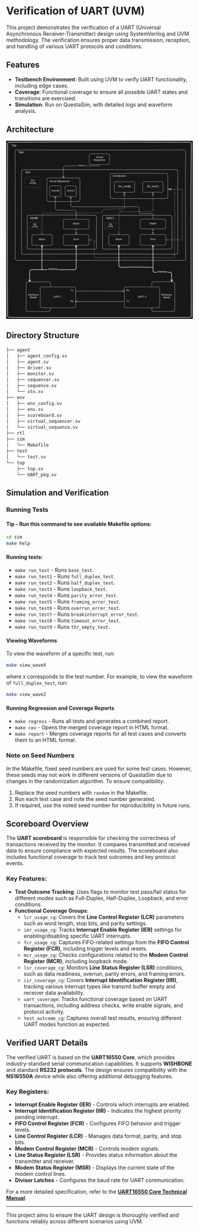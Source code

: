 # Verification of UART (UVM)

This project demonstrates the verification of a UART (Universal Asynchronous Receiver-Transmitter) design using SystemVerilog and UVM methodology. The verification ensures proper data transmission, reception, and handling of various UART protocols and conditions.

## Features

- **Testbench Environment**: Built using UVM to verify UART functionality, including edge cases.
- **Coverage**: Functional coverage to ensure all possible UART states and transitions are exercised.
- **Simulation**: Run on QuestaSim, with detailed logs and waveform analysis.

## Architecture

![UART Architecture](https://github.com/Yashas2801/UART-Verification-using-UVM/blob/1063f55ba8383ab977bc193d106ea2305c672b41/arch1.png)

## Directory Structure

```
├── agent
│   ├── agent_config.sv
│   ├── agent.sv
│   ├── driver.sv
│   ├── monitor.sv
│   ├── sequencer.sv
│   ├── sequence.sv
│   └── xtn.sv
├── env
│   ├── env_config.sv
│   ├── env.sv
│   ├── scoreboard.sv
│   ├── virtual_sequencer.sv
│   └── virtual_sequence.sv
├── rtl
├── sim
│   └── Makefile
├── test
│   └── test.sv
└── top
    ├── top.sv
    └── UART_pkg.sv
```

## Simulation and Verification

### Running Tests

#### Tip - Run this command to see available Makefile options:

```sh
cd sim 
make help
```

#### Running tests:

- `make run_test` - Runs `base_test`.
- `make run_test1` - Runs `full_duplex_test`.
- `make run_test2` - Runs `half_duplex_test`.
- `make run_test3` - Runs `loopback_test`.
- `make run_test4` - Runs `parity_error_test`.
- `make run_test5` - Runs `framing_error_test`.
- `make run_test6` - Runs `overrun_error_test`.
- `make run_test7` - Runs `breakinterrupt_error_test`.
- `make run_test8` - Runs `timeout_error_test`.
- `make run_test9` - Runs `thr_empty_test`.

#### Viewing Waveforms

To view the waveform of a specific test, run:

```sh
make view_waveX
```

where `X` corresponds to the test number. For example, to view the waveform of `full_duplex_test`, run:

```sh
make view_wave2
```

#### Running Regression and Coverage Reports

- `make regress` - Runs all tests and generates a combined report.
- `make cov` - Opens the merged coverage report in HTML format.
- `make report` - Merges coverage reports for all test cases and converts them to an HTML format.

### **Note on Seed Numbers**

In the Makefile, fixed seed numbers are used for some test cases. However, these seeds may not work in different versions of QuestaSim due to changes in the randomization algorithm. To ensure compatibility:

1. Replace the seed numbers with `random` in the Makefile.
2. Run each test case and note the seed number generated.
3. If required, use the noted seed number for reproducibility in future runs.

## Scoreboard Overview

The **UART scoreboard** is responsible for checking the correctness of transactions received by the monitor. It compares transmitted and received data to ensure compliance with expected results. The scoreboard also includes functional coverage to track test outcomes and key protocol events.

### Key Features:

- **Test Outcome Tracking**: Uses flags to monitor test pass/fail status for different modes such as Full-Duplex, Half-Duplex, Loopback, and error conditions.
- **Functional Coverage Groups**:
  - `lcr_usage_cg`: Covers the **Line Control Register (LCR)** parameters such as word length, stop bits, and parity settings.
  - `ier_usage_cg`: Tracks **Interrupt Enable Register (IER)** settings for enabling/disabling specific UART interrupts.
  - `fcr_usage_cg`: Captures FIFO-related settings from the **FIFO Control Register (FCR)**, including trigger levels and resets.
  - `mcr_usage_cg`: Checks configurations related to the **Modem Control Register (MCR)**, including loopback mode.
  - `lsr_coverage_cg`: Monitors **Line Status Register (LSR)** conditions, such as data readiness, overrun, parity errors, and framing errors.
  - `iir_coverage_cg`: Covers **Interrupt Identification Register (IIR)**, tracking various interrupt types like transmit buffer empty and receiver data availability.
  - `uart_coverage`: Tracks functional coverage based on UART transactions, including address checks, write enable signals, and protocol activity.
  - `test_outcome_cg`: Captures overall test results, ensuring different UART modes function as expected.

## Verified UART Details

The verified UART is based on the **UART16550 Core**, which provides industry-standard serial communication capabilities. It supports **WISHBONE** and standard **RS232 protocols**. The design ensures compatibility with the **NS16550A** device while also offering additional debugging features.

### Key Registers:

- **Interrupt Enable Register (IER)** - Controls which interrupts are enabled.
- **Interrupt Identification Register (IIR)** - Indicates the highest priority pending interrupt.
- **FIFO Control Register (FCR)** - Configures FIFO behavior and trigger levels.
- **Line Control Register (LCR)** - Manages data format, parity, and stop bits.
- **Modem Control Register (MCR)** - Controls modem signals.
- **Line Status Register (LSR)** - Provides status information about the transmitter and receiver.
- **Modem Status Register (MSR)** - Displays the current state of the modem control lines.
- **Divisor Latches** - Configures the baud rate for UART communication.

For a more detailed specification, refer to the [**UART16550 Core Technical Manual**](https://github.com/Yashas2801/UART-Verification-using-UVM/blob/1b3729900a32548d624ee482b044b819b4f466d3/UART_16550.pdf).

---

This project aims to ensure the UART design is thoroughly verified and functions reliably across different scenarios using UVM.


